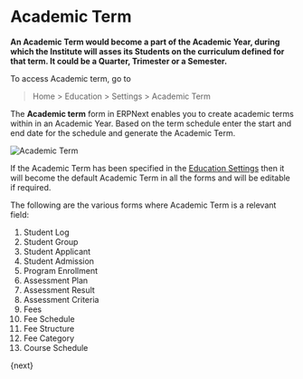 <!-- add-breadcrumbs -->
# Academic Term

**An Academic Term would become a part of the Academic Year, during which the Institute will asses its Students on the curriculum defined for that term. It could be a Quarter, Trimester or a Semester.**

To access Academic term, go to

> Home > Education > Settings > Academic Term

The **Academic term** form in ERPNext enables you to create academic terms within in an Academic Year. Based on the term schedule enter the start and end date for the schedule and generate the Academic Term.

![Academic Term](/docs/assets/img/education/education-term.png)

If the Academic Term has been specified in the [Education Settings](/docs/user/manual/en/education/education-settings) then it will become the default Academic Term in all the forms and will be editable if required.

The following are the various forms where Academic Term is a relevant field:

1. Student Log
1. Student Group
1. Student Applicant
1. Student Admission
1. Program Enrollment
1. Assessment Plan
1. Assessment Result
1. Assessment Criteria
1. Fees
1. Fee Schedule
1. Fee Structure
1. Fee Category
1. Course Schedule

{next}